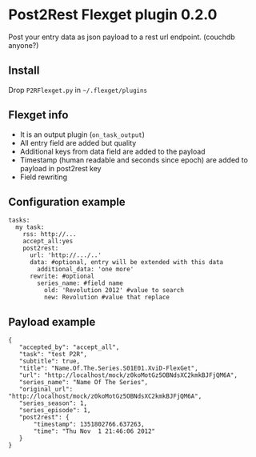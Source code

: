 Post2Rest Flexget plugin 0.2.0
================================
Post your entry data as json payload to a rest url endpoint. (couchdb anyone?)

Install
-------
Drop `P2RFlexget.py` in `~/.flexget/plugins`

Flexget info
------------
- It is an output plugin (`on_task_output`)
- All entry field are added but quality
- Additional keys from data field are added to the payload
- Timestamp (human readable and seconds since epoch) are added to payload in post2rest key
- Field rewriting

Configuration example
---------------------
```
tasks:
  my task:
    rss: http://...
    accept_all:yes
    post2rest:
      url: 'http://.../..'
      data: #optional, entry will be extended with this data
        additional_data: 'one more'
      rewrite: #optional
        series_name: #field name
          old: 'Revolution 2012' #value to search
          new: Revolution #value that replace
```

Payload example
---------------
```
{
   "accepted_by": "accept_all",
   "task": "test P2R",
   "subtitle": true,
   "title": "Name.Of.The.Series.S01E01.XviD-FlexGet",
   "url": "http://localhost/mock/z0koMotGz5OBNdsXC2kmkBJFjQM6A",
   "series_name": "Name Of The Series",
   "original_url": "http://localhost/mock/z0koMotGz5OBNdsXC2kmkBJFjQM6A",
   "series_season": 1,
   "series_episode": 1,
   "post2rest": {
       "timestamp": 1351802766.637263,
       "time": "Thu Nov  1 21:46:06 2012"
   }
}
```


